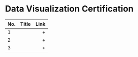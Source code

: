 
# Data Visualization Certification

No. | Title | Link
| ------------- |:-------------| -----:|
1 |  | +
2 |  | +
3 |  | +
